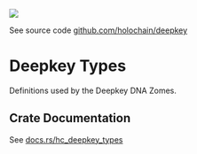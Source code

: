 [![](https://img.shields.io/crates/v/hc_deepkey_types?style=flat-square)](https://crates.io/crates/hc_deepkey_types)

See source code [github.com/holochain/deepkey](https://github.com/holochain/deepkey)

# Deepkey Types
Definitions used by the Deepkey DNA Zomes.


## Crate Documentation

See [docs.rs/hc_deepkey_types](https://docs.rs/hc_deepkey_types/)
